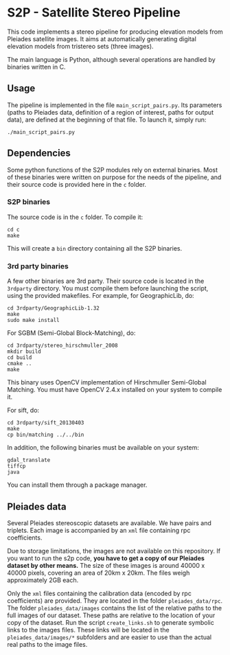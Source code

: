 # S2P - Satellite Stereo Pipeline

This code implements a stereo pipeline for producing elevation models from
Pleiades satellite images. It aims at automatically generating digital
elevation models from tristereo sets (three images).

The main language is Python, although several operations are handled by
binaries written in C.

## Usage

The pipeline is implemented in the file `main_script_pairs.py`. Its parameters
(paths to Pleiades data, definition of a region of interest, paths for output
data), are defined at the beginning of that file. To launch it, simply run:

    ./main_script_pairs.py



## Dependencies

Some python functions of the S2P modules rely on external binaries. Most of
these binaries were written on purpose for the needs of the pipeline, and their
source code is provided here in the `c` folder.

### S2P binaries

The source code is in the `c` folder. To compile it:

    cd c
    make

This will create a `bin` directory containing all the S2P binaries.

### 3rd party binaries

A few other binaries are 3rd party. Their source code is located in the
`3rdparty` directory. You must compile them before launching the script, using
the provided makefiles. For example, for GeographicLib, do:

    cd 3rdparty/GeographicLib-1.32
    make
    sudo make install

For SGBM (Semi-Global Block-Matching), do:

    cd 3rdparty/stereo_hirschmuller_2008
    mkdir build
    cd build
    cmake ..
    make

This binary uses OpenCV implementation of Hirschmuller Semi-Global Matching.
You must have OpenCV 2.4.x installed on your system to compile it.

For sift, do:

    cd 3rdparty/sift_20130403
    make
    cp bin/matching ../../bin

In addition, the following binaries must be available on your system:

    gdal_translate
    tiffcp
    java

You can install them through a package manager.


## Pleiades data

Several Pleiades stereoscopic datasets are available. We have pairs and
triplets. Each image is accompanied by an `xml` file containing rpc
coefficients.

Due to storage limitations, the images are not available on this repository.
If you want to run the s2p code, **you have to get a copy of our Pleiades
dataset by other means.** The size of these images is around 40000 x 40000
pixels, covering an area of 20km x 20km. The files weigh approximately 2GB
each.

Only the `xml` files containing the calibration data (encoded by rpc
coefficients) are provided. They are located in the folder `pleiades_data/rpc`.
The folder `pleiades_data/images` contains the list of the relative paths to
the full images of our dataset. These paths are relative to the location of
your copy of the dataset. Run the script `create_links.sh` to generate symbolic
links to the images files. These links will be located in the
`pleiades_data/images/*` subfolders and are easier to use than the actual real
paths to the image files.
